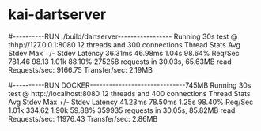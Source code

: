 # kai-dartserver
#----------RUN ./build/dartserver-----------------
Running 30s test @ thhp://127.0.0.1:8080
  12 threads and 300 connections
  Thread Stats   Avg      Stdev     Max   +/- Stdev
    Latency    36.31ms   46.98ms   1.04s    98.64%
    Req/Sec   781.46     98.13     1.01k    88.10%
  275258 requests in 30.03s, 65.63MB read
Requests/sec:   9166.75
Transfer/sec:      2.19MB


#----------RUN DOCKER------------------------------745MB
Running 30s test @ http://localhost:8080
  12 threads and 400 connections
  Thread Stats   Avg      Stdev     Max   +/- Stdev
    Latency    41.23ms   78.50ms   1.25s    98.40%
    Req/Sec     1.01k   334.62     1.90k    59.88%
  359935 requests in 30.05s, 85.82MB read
Requests/sec:  11976.43
Transfer/sec:      2.86MB
